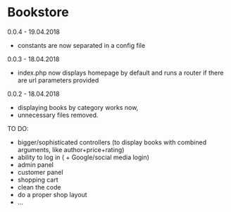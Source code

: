 # Bookstore

0.0.4 - 19.04.2018
- constants are now separated in a config file

0.0.3 - 18.04.2018
- index.php now displays homepage by default and runs a router if there are url parameters provided

0.0.2 - 18.04.2018
- displaying books by category works now,
- unnecessary files removed.

TO DO:
* bigger/sophisticated controllers (to display books with combined arguments, like author+price+rating)
* ability to log in ( + Google/social media login)
* admin panel
* customer panel
* shopping cart
* clean the code
* do a proper shop layout
* ...